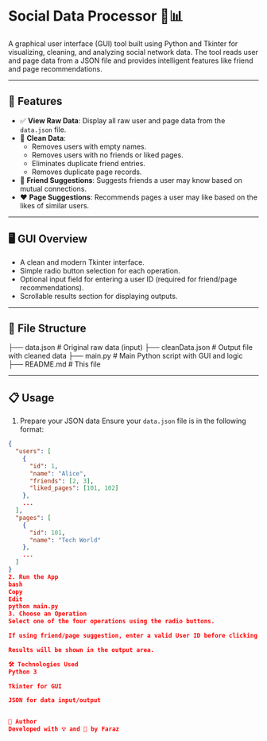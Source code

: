 # Social Data Processor 🧠📊

A graphical user interface (GUI) tool built using Python and Tkinter for visualizing, cleaning, and analyzing social network data. The tool reads user and page data from a JSON file and provides intelligent features like friend and page recommendations.

---

## 📌 Features

- ✅ **View Raw Data**: Display all raw user and page data from the `data.json` file.
- 🧹 **Clean Data**:
  - Removes users with empty names.
  - Removes users with no friends or liked pages.
  - Eliminates duplicate friend entries.
  - Removes duplicate page records.
- 👥 **Friend Suggestions**: Suggests friends a user may know based on mutual connections.
- ❤️ **Page Suggestions**: Recommends pages a user may like based on the likes of similar users.

---

## 🖥️ GUI Overview

- A clean and modern Tkinter interface.
- Simple radio button selection for each operation.
- Optional input field for entering a user ID (required for friend/page recommendations).
- Scrollable results section for displaying outputs.

---

## 📁 File Structure

├── data.json # Original raw data (input)
├── cleanData.json # Output file with cleaned data
├── main.py # Main Python script with GUI and logic
├── README.md # This file


---

## 📋 Usage

 1. Prepare your JSON data
Ensure your `data.json` file is in the following format:

```json
{
  "users": [
    {
      "id": 1,
      "name": "Alice",
      "friends": [2, 3],
      "liked_pages": [101, 102]
    },
    ...
  ],
  "pages": [
    {
      "id": 101,
      "name": "Tech World"
    },
    ...
  ]
}
2. Run the App
bash
Copy
Edit
python main.py
3. Choose an Operation
Select one of the four operations using the radio buttons.

If using friend/page suggestion, enter a valid User ID before clicking Execute.

Results will be shown in the output area.

🛠️ Technologies Used
Python 3

Tkinter for GUI

JSON for data input/output


🙌 Author
Developed with 💡 and 🐍 by Faraz
